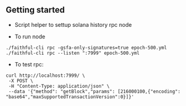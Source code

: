 ## Getting started

- Script helper to settup solana history rpc node

- To run node

```
./faithful-cli rpc -gsfa-only-signatures=true epoch-500.yml
./faithful-cli rpc --listen ":7999" epoch-500.yml
```

- To test rpc:

```
curl http://localhost:7999/ \
 -X POST \
 -H "Content-Type: application/json" \
 --data '{"method": "getBlock","params": [216000100,{"encoding": "base64","maxSupportedTransactionVersion":0}]}'
```
